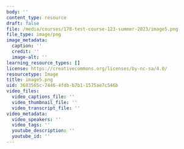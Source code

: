 ```yaml
---
body: ''
content_type: resource
draft: false
file: /media/courses/178-test-course-123-summer-2023/image5.png
file_type: image/png
image_metadata:
  caption: ''
  credit: ''
  image-alt: ''
learning_resource_types: []
license: https://creativecommons.org/licenses/by-nc-sa/4.0/
resourcetype: Image
title: image5.png
uid: 3683565c-7446-4fdb-b7b1-1575ae7c546b
video_files:
  video_captions_file: ''
  video_thumbnail_file: ''
  video_transcript_file: ''
video_metadata:
  video_speakers: ''
  video_tags: ''
  youtube_description: ''
  youtube_id: ''
---
```

